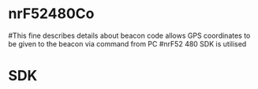 # nrF52480Co
#This fine describes details about beacon code allows GPS coordinates to be given to the beacon via command from PC
#nrF52 480 SDK is utilised 
# SDK 
